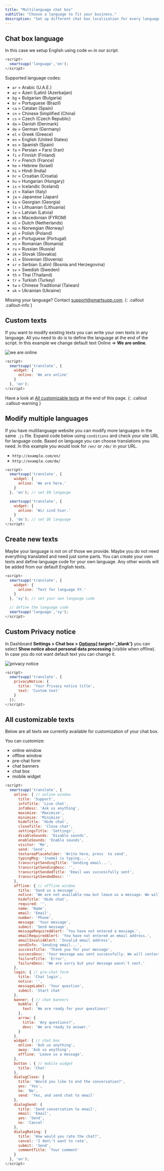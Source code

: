 ```yaml
---
title: "Multilanguage chat box"
subtitle: "Choose a language to fit your business."
description: "Set up different chat box localization for every language mutation of your website."
---
```


## Chat box language

In this case we setup English using code `en` in our script.

```js
<script>
  smartsupp('language','en');
</script>
```

Supported language codes:

* `ar` = Arabic (U.A.E.)
* `az` = Azeri (Latin) (Azerbaijan)
* `bg` = Bulgarian (Bulgaria)
* `br` = Portuguese (Brazil)
* `ca` = Catalan (Spain)
* `cn` = Chinese Simplified (China)
* `cs` = Czech (Czech Republic)
* `da` = Danish (Denmark)
* `de` = German (Germany)
* `el` = Greek (Greece)
* `en` = English (United States)
* `es` = Spanish (Spain)
* `fa` = Persian = Farsi (Iran)
* `fi` = Finnish (Finland)
* `fr` = French (France)
* `he` = Hebrew (Israel)
* `hi` = Hindi (India)
* `hr` = Croatian (Croatia)
* `hu` = Hungarian (Hungary)
* `is` = Icelandic (Iceland)
* `it` = Italian (Italy)
* `ja` = Japanese (Japan)
* `ka` = Georgian (Georgia)
* `lt` = Lithuanian (Lithuania)
* `lv` = Latvian (Latvia)
* `mk` = Macedonian (FYROM)
* `nl` = Dutch (Netherlands)
* `no` = Norwegian (Norway)
* `pl` = Polish (Poland)
* `pt` = Portuguese (Portugal)
* `ro` = Romanian (Romania)
* `ru` = Russian (Russia)
* `sk` = Slovak (Slovakia)
* `sl` = Slovenian (Slovenia)
* `sr` = Serbian (Latin) (Bosnia and Herzegovina)
* `sv` = Swedish (Sweden)
* `th` = Thai (Thailand)
* `tr` = Turkish (Turkey)
* `tw` = Chinese Traditional (Taiwan)
* `uk` = Ukrainian (Ukraine)

Missing your language? Contact [support@smartsupp.com](mailto:support@smartsupp.com).
{: .callout .callout-info }

## Custom texts

If you want to modify existing texts you can write your own texts in any language. All you need to do is to define the language at the end of the script. In this example we change default text Online => **We are online**.

![we are online](/assets/img/docs/examples/multilanguage-chat-box/we-are-online.png)

```js
<script>
  smartsupp('translate', {
    widget: {
      online: 'We are online'
    }
  }, 'en');
</script>
```

Have a look at [All customizable texts](#all-customizable-texts) at the end of this page.
{: .callout .callout-warning }

## Modify multiple languages

If you have multilanguage website you can modify more languages in the same `.js` file. Expand code below using `conditions` and check your site URL for language code. Based on language you can choose translations you need. In this example you would look for `/en/` or `/de/` in your URL.

* `http://example.com/en/`
* `http://example.com/de/`

```js
<script>
  smartsupp('translate', {
    widget: {
      online: 'We are here.'
    }
  }, 'en'); // set EN langauge

  smartsupp('translate', {
    widget: {
      online: 'Wir sind hier.'
    }
  }, 'de'); // set DE language
</script>
```

## Create new texts

Maybe your language is not on of those we provide. Maybe you do not need everything translated and need just some parts. You can create your own texts and define language code for your own language. Any other words will be added from our default English texts.

```js
<script>
  smartsupp('translate', {
    widget: {
      online: 'Text for language XY.'
    }
  }, 'xy'); // set your own langauge code

  // define the language code
  smartsupp('language','xy');
</script>
```

## Custom Privacy notice

In Dashboard **Settings > Chat box > [Options](https://www.smartsupp.com/app/settings/chatbox/options/){:target='\_blank'}** you can select **Show notice about personal data processing** (visible when offline). In case you do not want default text you can change it.

![privacy notice](/assets/img/docs/examples/multilanguage-chat-box/privacy-notice.png)

```js
<script>
  smartsupp('translate', {
    privacyNotice: {
      title: 'Your Privacy notice title',
      text: 'Custom text'
    }
  });
</script>
```

## All customizable texts

Below are all texts we currently available for customization of your chat box.

You can customize:

* online window
* offline window
* pre-chat form
* chat banners
* chat box
* mobile widget

```js
<script>
  smartsupp('translate', {
    online: { // online window
      title: 'Support',
      infoTitle: 'Live chat',
      infoDesc: 'Ask us anything',
      maximize: 'Maximize',
      minimize: 'Minimize',
      hideTitle: 'Hide chat',
      closeTitle: 'Close chat',
      settingsTitle: 'Settings',
      disableSounds: 'Disable sounds',
      enableSounds: 'Enable sounds',
      visitor: 'Me',
      send: 'Send',
      textareaPlaceholder: 'Write here, press  to send',
      typingMsg: '{name} is typing...',
      transcriptSendingTitle: 'Sending email...',
      transcriptSendingDesc: '',
      transcriptSendedTitle: 'Email was successfully sent',
      transcriptSendedDesc: ''
    },
    offline: { // offline window
      title: 'Send us a message',
      notice: 'We are not available now but leave us a message. We will respond as soon.',
      hideTitle: 'Hide chat',
      required: '',
      name: 'Name',
      email: 'Email',
      number: 'Phone',
      message: 'Your message',
      submit: 'Send message',
      messageRequiredAlert: 'You have not entered a message.',
      emailRequiredAlert: 'You have not entered an email address.',
      emailInvalidAlert: 'Invalid email address',
      sendInfo: 'Sending email...',
      successTitle: 'Thank you for your message',
      successDesc: 'Your message was sent successfully. We will contact you soon.',
      failureTitle: 'Error',
      failureDesc: 'We are sorry but your message wasn\'t sent.'
    },
    login: { // pre-chat form
      title: 'Chat login',
      notice: '',
      messageLabel: 'Your question',
      submit: 'Start chat'
    },
    banner: { // chat banners
      bubble: {
        text: 'We are ready for your questions!'
      },
      arrow: {
        title: 'Any questions?',
        desc: 'We are ready to answer.'
      }
    },
    widget: { // chat box
      online: 'Ask us anything',
      away: 'Ask us anything',
      offline: 'Leave us a message',
    },
    button : { // mobile widget
      title: 'Chat'
    },
    dialogClose: {
      title: 'Would you like to end the conversation?',
      yes: 'Yes',
      no: 'No',
      send: 'Yes, and send chat to email'
    },
    dialogSend: {
      title: 'Send conversation to email',
      email: 'Email',
      yes: 'Send',
      no: 'Cancel'
    },
    dialogRating: {
      title: 'How would you rate the chat?',
      cancel: 'I don\'t want to rate',
      submit: 'Send',
      commentTitle: 'Your comment'
    }
  }, 'en');
</script>
```